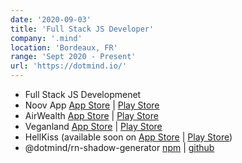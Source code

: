 ```yaml
---
date: '2020-09-03'
title: 'Full Stack JS Developer'
company: '.mind'
location: 'Bordeaux, FR'
range: 'Sept 2020 - Present'
url: 'https://dotmind.io/'
---
```


- Full Stack JS Developmenet
- Noov App [App Store](https://apps.apple.com/gb/app/noov/id1480544435) | [Play Store](https://play.google.com/store/apps/details?id=com.dotmind.entourage&hl=fr&gl=US)
- AirWealth [App Store](https://apps.apple.com/fr/app/airwealth/id1451974132) | [Play Store](https://play.google.com/store/apps/details?id=com.onewealthplace&hl=fr)
- Veganland [App Store](https://apps.apple.com/fr/app/veganland-dating-for-vegans/id1527071850) | [Play Store](https://play.google.com/store/apps/details?id=com.veganland.app)
- HellKiss (available soon on [App Store](/#soon) | [Play Store](/#soon))
- @dotmind/rn-shadow-generator [npm](https://www.npmjs.com/package/@dotmind/rn-shadow-generator) | [github](https://github.com/dotmind/rn-shadow-generator)
